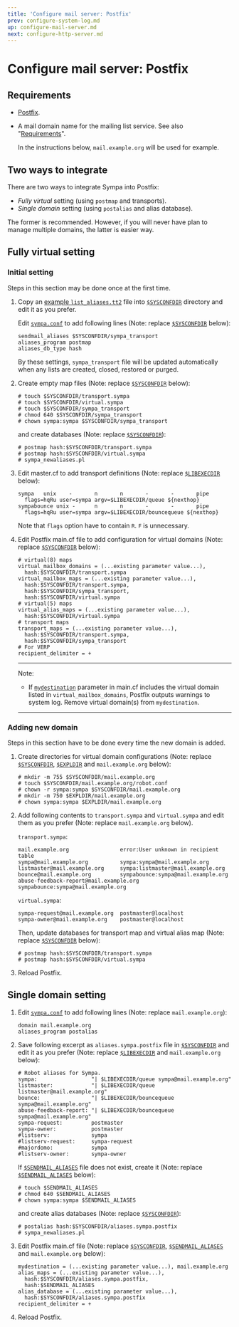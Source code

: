 ```yaml
---
title: 'Configure mail server: Postfix'
prev: configure-system-log.md
up: configure-mail-server.md
next: configure-http-server.md
---
```


Configure mail server: Postfix
==============================

Requirements
------------

* [Postfix](http://www.postfix.org/).

* A mail domain name for the mailing list service.
  See also "[Requirements](../requirements.md#network-requirements)".

  In the instructions below, ``mail.example.org`` will be used for example.

Two ways to integrate
---------------------

There are two ways to integrate Sympa into Postfix:
* _Fully virtual_ setting (using ``postmap`` and transports).
* _Single domain_ setting (using ``postalias`` and alias database).

The former is recommended.  However, if you will never have plan to manage
multiple domains, the latter is easier way.

Fully virtual setting
---------------------

### Initial setting

Steps in this section may be done once at the first time.

1. Copy an
   [example ``list_aliases.tt2``](../examples/postfix/virtual/list_aliases.tt2)
   file into [``$SYSCONFDIR``](../layout.md#sysconfdir) directory and edit it
   as you prefer.

   Edit [``sympa.conf``](../layout.md#config) to add following lines (Note:
   replace [``$SYSCONFDIR``](../layout.md#sysconfdir) below):
   ```
   sendmail_aliases $SYSCONFDIR/sympa_transport
   aliases_program postmap
   aliases_db_type hash
   ```
   By these settings, ``sympa_transport`` file will be updated automatically
   when any lists are created, closed, restored or purged.

2. Create empty map files (Note:
   replace [``$SYSCONFDIR``](../layout.md#sysconfdir) below):
   ```
   # touch $SYSCONFDIR/transport.sympa
   # touch $SYSCONFDIR/virtual.sympa
   # touch $SYSCONFDIR/sympa_transport
   # chmod 640 $SYSCONFDIR/sympa_transport
   # chown sympa:sympa $SYSCONFDIR/sympa_transport
   ```
   and create databases (Note:
   replace [``$SYSCONFDIR``](../layout.md#sysconfdir)):
   ```
   # postmap hash:$SYSCONFDIR/transport.sympa
   # postmap hash:$SYSCONFDIR/virtual.sympa
   # sympa_newaliases.pl
   ```

3. Edit master.cf to add transport definitions (Note:
   replace [``$LIBEXECDIR``](../layout.md#libexecdir) below):
   ```
   sympa   unix    -       n       n       -       -       pipe
     flags=hqRu user=sympa argv=$LIBEXECDIR/queue ${nexthop}
   sympabounce unix -      n       n       -       -       pipe
     flags=hqRu user=sympa argv=$LIBEXECDIR/bouncequeue ${nexthop}
   ```
   Note that ``flags`` option have to contain ``R``. ``F`` is unnecessary.

4. Edit Postfix main.cf file to add configuration for virtual domains (Note:
   replace [``$SYSCONFDIR``](../layout.md#sysconfdir) below):
   ```
   # virtual(8) maps
   virtual_mailbox_domains = (...existing parameter value...),
     hash:$SYSCONFDIR/transport.sympa
   virtual_mailbox_maps = (...existing parameter value...),
     hash:$SYSCONFDIR/transport.sympa,
     hash:$SYSCONFDIR/sympa_transport,
     hash:$SYSCONFDIR/virtual.sympa
   # virtual(5) maps
   virtual_alias_maps = (...existing parameter value...),
     hash:$SYSCONFDIR/virtual.sympa
   # transport maps
   transport_maps = (...existing parameter value...),
     hash:$SYSCONFDIR/transport.sympa,
     hash:$SYSCONFDIR/sympa_transport
   # For VERP
   recipient_delimiter = +
   ```
   ----
   Note:
   * If
     [``mydestination``](http://www.postfix.org/postconf.5.html#mydestination)
     parameter in main.cf includes the virtual domain listed in
     ``virtual_mailbox_domains``, Postfix outputs warnings to system log.
     Remove virtual domain(s) from ``mydestination``.

   ----

### Adding new domain

Steps in this section have to be done every time the new domain is added.

1. Create directories for virtual domain configurations (Note:
   replace [``$SYSCONFDIR``](../layout.md#sysconfdir),
   [``$EXPLDIR``](../layout.md#expldir) and ``mail.example.org`` below):
   ```
   # mkdir -m 755 $SYSCONFDIR/mail.example.org
   # touch $SYSCONFDIR/mail.example.org/robot.conf
   # chown -r sympa:sympa $SYSCONFDIR/mail.example.org
   # mkdir -m 750 $EXPLDIR/mail.example.org
   # chown sympa:sympa $EXPLDIR/mail.example.org
   ```

2. Add following contents to ``transport.sympa`` and ``virtual.sympa``
   and edit them as you prefer (Note: replace ``mail.example.org`` below).

   ``transport.sympa``:
   ```
   mail.example.org                error:User unknown in recipient table
   sympa@mail.example.org          sympa:sympa@mail.example.org
   listmaster@mail.example.org     sympa:listmaster@mail.example.org
   bounce@mail.example.org         sympabounce:sympa@mail.example.org
   abuse-feedback-report@mail.example.org  sympabounce:sympa@mail.example.org

   ```

   ``virtual.sympa``:
   ```
   sympa-request@mail.example.org  postmaster@localhost
   sympa-owner@mail.example.org    postmaster@localhost

   ```

   Then, update databases for transport map and virtual alias map (Note:
   replace [``$SYSCONFDIR``](../layout.md#sysconfdir) below):
   ```
   # postmap hash:$SYSCONFDIR/transport.sympa
   # postmap hash:$SYSCONFDIR/virtual.sympa
   ```

3. Reload Postfix.

Single domain setting
---------------------

1. Edit [``sympa.conf``](../layout.md#config) to add following lines (Note:
   replace ``mail.example.org``):
   ```
   domain mail.example.org
   aliases_program postalias
   ```

2. Save following excerpt as ``aliases.sympa.postfix`` file in
   [``$SYSCONFDIR``](../layout.md#sysconfdir) and edit it as you prefer (Note:
   replace [``$LIBEXECDIR``](../layout.md#libexecdir) and ``mail.example.org``
   below):
   ```
   # Robot aliases for Sympa.
   sympa:                 "| $LIBEXECDIR/queue sympa@mail.example.org"
   listmaster:            "| $LIBEXECDIR/queue listmaster@mail.example.org"
   bounce:                "| $LIBEXECDIR/bouncequeue sympa@mail.example.org"
   abuse-feedback-report: "| $LIBEXECDIR/bouncequeue sympa@mail.example.org"
   sympa-request:         postmaster
   sympa-owner:           postmaster
   #listserv:	          sympa
   #listserv-request:     sympa-request
   #majordomo:            sympa
   #listserv-owner:       sympa-owner
   ```

   If [``$SENDMAIL_ALIASES``](../layout.md#sendmail_aliases) file does not
   exist, create it (Note:
   replace [``$SENDMAIL_ALIASES``](../layout.md#sendmail_aliases) below):
   ```
   # touch $SENDMAIL_ALIASES
   # chmod 640 $SENDMAIL_ALIASES
   # chown sympa:sympa $SENDMAIL_ALIASES
   ```
   and create alias databases (Note:
   replace [``$SYSCONFDIR``](../layout.md#sysconfdir)):
   ```
   # postalias hash:$SYSCONFDIR/aliases.sympa.postfix
   # sympa_newaliases.pl
   ```

3. Edit Postfix main.cf file (Note:
   replace [``$SYSCONFDIR``](../layout.md#sysconfdir),
   [``$SENDMAIL_ALIASES``](../layout.md#sendmail_aliases) and
   ``mail.example.org`` below):
   ```
   mydestination = (...existing parameter value...), mail.example.org
   alias_maps = (...existing parameter value...),
     hash:$SYSCONFDIR/aliases.sympa.postfix,
     hash:$SENDMAIL_ALIASES
   alias_database = (...existing parameter value...),
     hash:$SYSCONFDIR/aliases.sympa.postfix
   recipient_delimiter = +
   ```

4. Reload Postfix.

